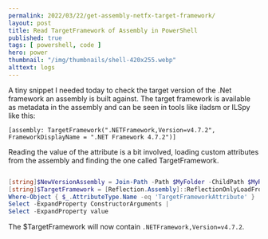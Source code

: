 ```yaml
---
permalink: 2022/03/22/get-assembly-netfx-target-framework/
layout: post
title: Read TargetFramework of Assembly in PowerShell
published: true 
tags: [ powershell, code ] 
hero: power
thumbnail: "/img/thumbnails/shell-420x255.webp"
alttext: logs
---
```


A tiny snippet I needed today to check the target version of the .Net framework an assembly is built against. The target framework is available as metadata in the assembly and can be seen in tools like iladsm or ILSpy like this: 

`[assembly: TargetFramework(".NETFramework,Version=v4.7.2", FrameworkDisplayName = ".NET Framework 4.7.2")]`

Reading the value of the attribute is a bit involved, loading custom attributes from the assembly and finding the one called TargetFramework.

```powershell

[string]$NewVersionAssembly = Join-Path -Path $MyFolder -ChildPath $MyReferenceAssembly
[string]$TargetFramework = [Reflection.Assembly]::ReflectionOnlyLoadFrom($NewVersionAssembly).CustomAttributes |
Where-Object { $_.AttributeType.Name -eq 'TargetFrameworkAttribute' } |
Select -ExpandProperty ConstructorArguments |
Select -ExpandProperty value

```

The $TargetFramework will now contain `.NETFramework,Version=v4.7.2`.
